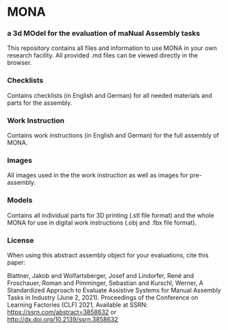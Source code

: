 <h1>MONA</h1>
<h3>a 3d MOdel for the evaluation of maNual Assembly tasks</h3>

This repository contains all files and information to use MONA in your own research facility.
All provided .md files can be viewed directly in the browser.

<h3>Checklists</h3>

Contains checklists (in English and German) for all needed materials and parts for the assembly. 

<h3>Work Instruction</h3>

Contains work instructions (in English and German) for the full assembly of MONA.

<h3>Images</h3>

All images used in the the work instruction as well as images for pre-assembly.

<h3>Models</h3>

Contains all individual parts for 3D printing (.stl file format) and the whole MONA for use in digital work instructions (.obj and .fbx file format).

<h3>License</h3>

When using this abstract assembly object for your evaluations, cite this paper: 

Blattner, Jakob and Wolfartsberger, Josef and Lindorfer, René and Froschauer, Roman and Pimminger, Sebastian and Kurschl, Werner, A Standardized Approach to Evaluate Assistive Systems for Manual Assembly Tasks in Industry (June 2, 2021). Proceedings of the Conference on Learning Factories (CLF) 2021, Available at SSRN: https://ssrn.com/abstract=3858632 or http://dx.doi.org/10.2139/ssrn.3858632
